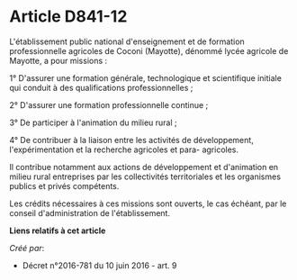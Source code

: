 # Article D841-12

L'établissement public national d'enseignement et de formation professionnelle agricoles de Coconi (Mayotte), dénommé lycée
agricole de Mayotte, a pour missions :

1° D'assurer une formation générale, technologique et scientifique initiale qui conduit à des qualifications
professionnelles ;

2° D'assurer une formation professionnelle continue ;

3° De participer à l'animation du milieu rural ;

4° De contribuer à la liaison entre les activités de développement, l'expérimentation et la recherche agricoles et para-
agricoles.

Il contribue notamment aux actions de développement et d'animation en milieu rural entreprises par les collectivités
territoriales et les organismes publics et privés compétents.

Les crédits nécessaires à ces missions sont ouverts, le cas échéant, par le conseil d'administration de l'établissement.

**Liens relatifs à cet article**

_Créé par_:

  - Décret n°2016-781 du 10 juin 2016 - art. 9
